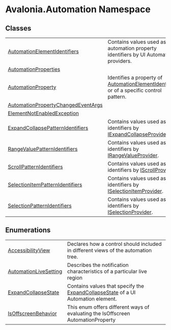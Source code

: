 # Avalonia.Automation Namespace






## Classes
<table>
<tr>
<td><a href="T_Avalonia_Automation_AutomationElementIdentifiers">AutomationElementIdentifiers</a></td>
<td>Contains values used as automation property identifiers by UI Automation providers.</td>
</tr>
<tr>
<td><a href="T_Avalonia_Automation_AutomationProperties">AutomationProperties</a></td>
<td> </td>
</tr>
<tr>
<td><a href="T_Avalonia_Automation_AutomationProperty">AutomationProperty</a></td>
<td>Identifies a property of <a href="T_Avalonia_Automation_AutomationElementIdentifiers">AutomationElementIdentifiers</a> or of a specific control pattern.</td>
</tr>
<tr>
<td><a href="T_Avalonia_Automation_AutomationPropertyChangedEventArgs">AutomationPropertyChangedEventArgs</a></td>
<td> </td>
</tr>
<tr>
<td><a href="T_Avalonia_Automation_ElementNotEnabledException">ElementNotEnabledException</a></td>
<td> </td>
</tr>
<tr>
<td><a href="T_Avalonia_Automation_ExpandCollapsePatternIdentifiers">ExpandCollapsePatternIdentifiers</a></td>
<td>Contains values used as identifiers by <a href="T_Avalonia_Automation_Provider_IExpandCollapseProvider">IExpandCollapseProvider</a>.</td>
</tr>
<tr>
<td><a href="T_Avalonia_Automation_RangeValuePatternIdentifiers">RangeValuePatternIdentifiers</a></td>
<td>Contains values used as identifiers by <a href="T_Avalonia_Automation_Provider_IRangeValueProvider">IRangeValueProvider</a>.</td>
</tr>
<tr>
<td><a href="T_Avalonia_Automation_ScrollPatternIdentifiers">ScrollPatternIdentifiers</a></td>
<td>Contains values used as identifiers by <a href="T_Avalonia_Automation_Provider_IScrollProvider">IScrollProvider</a>.</td>
</tr>
<tr>
<td><a href="T_Avalonia_Automation_SelectionItemPatternIdentifiers">SelectionItemPatternIdentifiers</a></td>
<td>Contains values used as identifiers by <a href="T_Avalonia_Automation_Provider_ISelectionItemProvider">ISelectionItemProvider</a>.</td>
</tr>
<tr>
<td><a href="T_Avalonia_Automation_SelectionPatternIdentifiers">SelectionPatternIdentifiers</a></td>
<td>Contains values used as identifiers by <a href="T_Avalonia_Automation_Provider_ISelectionProvider">ISelectionProvider</a>.</td>
</tr>
</table>

## Enumerations
<table>
<tr>
<td><a href="T_Avalonia_Automation_AccessibilityView">AccessibilityView</a></td>
<td>Declares how a control should included in different views of the automation tree.</td>
</tr>
<tr>
<td><a href="T_Avalonia_Automation_AutomationLiveSetting">AutomationLiveSetting</a></td>
<td>Describes the notification characteristics of a particular live region</td>
</tr>
<tr>
<td><a href="T_Avalonia_Automation_ExpandCollapseState">ExpandCollapseState</a></td>
<td>Contains values that specify the <a href="T_Avalonia_Automation_ExpandCollapseState">ExpandCollapseState</a> of a UI Automation element.</td>
</tr>
<tr>
<td><a href="T_Avalonia_Automation_IsOffscreenBehavior">IsOffscreenBehavior</a></td>
<td>This enum offers different ways of evaluating the IsOffscreen AutomationProperty</td>
</tr>
</table>
